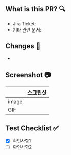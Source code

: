 ## What is this PR? 🔍
- Jira Ticket:
- 기타 관련 문서:

## Changes 📝
- 

## Screenshot 📷
||스크린샷|
|------|---|
|image||
|GIF||


## Test Checklist ✅
- [x] 확인사항1
- [ ] 확인사항2
